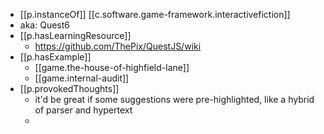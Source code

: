 
- [[p.instanceOf]] [[c.software.game-framework.interactivefiction]]
- aka: Quest6
- [[p.hasLearningResource]]
  - https://github.com/ThePix/QuestJS/wiki
- [[p.hasExample]] 
  - [[game.the-house-of-highfield-lane]]
  - [[game.internal-audit]]
- [[p.provokedThoughts]]
  - it'd be great if some suggestions were pre-highlighted, like a hybrid of parser and hypertext
  - 